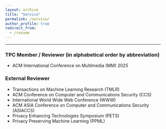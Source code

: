 ```yaml
---
layout: archive
title: "Service"
permalink: /service/
author_profile: true
redirect_from:
  - /resume
---
```


-------------------------------------

### TPC Member / Reviewer (in alphabetical order by abbreviation)
- ACM International Conference on Multimedia (MM) 2025

### External Reviewer
- Transactions on Machine Learning Research (TMLR)
- ACM Conference on Computer and Communications Security (CCS)
- International World Wide Web Conference (WWW)
- ACM ASIA Conference on Computer and Communications Security (ASIACCS)
- Privacy Enhancing Technologies Symposium (PETS)
- Privacy Preserving Machine Learning (PPML)
